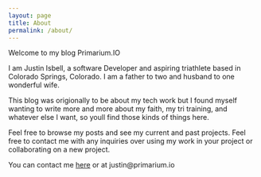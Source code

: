 ```yaml
---
layout: page
title: About
permalink: /about/
---
```


<p>Welcome to my blog Primarium.IO </p>
<p>I am Justin Isbell, a software Developer and aspiring triathlete based in Colorado Springs, Colorado. I am a father to two and husband to one wonderful wife.
</p>

<p>This blog was origionally to be about my tech work but I found myself wanting to write more and more about my faith, my tri training, and whatever else I want, so youll find those kinds of things here.</p>

<p>Feel free to browse my posts and see my current and past projects. Feel free to contact me with any inquiries over using my work in your project or collaborating on a new project.</p>

<p>You can contact me <a class="aboutlink" href="https://www.primarium.io/contact">here</a> or at justin@primarium.io</p>